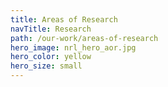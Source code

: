 ```yaml
---
title: Areas of Research
navTitle: Research
path: /our-work/areas-of-research
hero_image: nrl_hero_aor.jpg
hero_color: yellow
hero_size: small
---
```

